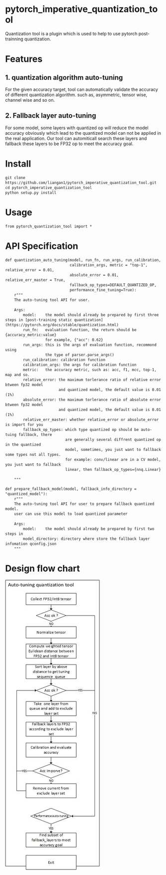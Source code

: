 # pytorch_imperative_quantization_tool

Quantization tool is a plugin which is used to help to use pytorch post-trainning quantization. 
# Features
## 1. quantization algorithm auto-tuning
For the given accuracy target, tool can automatically validate the accuracy of different quantization algorithm. such as, asymmetric, tensor wise, channel wise and so on. 
## 2. Fallback layer auto-tuning
For some model, some layers with quantized op will reduce the model accuracy obviously which lead to the quantized model can not be applied in the real application. Our tool can automiticall search these layers and fallback these layers to be FP32 op to meet the accuracy goal.   
# Install
```
git clone https://github.com/liangan1/pytorch_imperative_quantization_tool.git
cd pytorch_imperative_quantization_tool
python setup.py install
```
# Usage 
```
from pytorch_quantization_tool import *
```

# API Specification 
```
def quantization_auto_tuning(model, run_fn, run_args, run_calibration,
                             calibration_args, metric = "top-1", relative_error = 0.01,
                             absolute_error = 0.01, relative_err_master = True,
                             fallback_op_types=DEFAULT_QUANTIZED_OP,
                             performance_fine_tuning=True):
    r"""
    The auto-tuning tool API for user.

    Args:
        model:    the model should already be prepared by first three steps in [post-training static quantization](https://pytorch.org/docs/stable/quantization.html)
        run_fn:   evaluation function, the return should be {accuracy_metric:value}
                  for example, {"acc": 0.62}
        run_args: this is the args of evaluation function, recommond using
                  the type of parser.parse_args()
        run_calibration: calibration function
        calibration_args: the args for calibration function
        metric:   the accuracy metric, such as: acc, f1, mcc, top-1, map and so.
        relative_error: the maximum torlerance ratio of relative error btween fp32 model
                        and quantized model, the default value is 0.01 (1%)
        absolute_error: the maximum torlerance ratio of absolute error btween fp32 model
                        and quantized model, the default value is 0.01 (1%)
        relative_err_master: whether relative_error or absolute_error is import for you
        fallback_op_types: which type quantized op should be auto-tuing fallback, there
                           are generally several diffrent quantized op in the quantized
                           model, sometimes, you just want to fallback some types not all types.
                           for example: conv/linear are in a CV model, you just want to fallback
                           linear, then fallback_op_types={nnq.Linear}

    """
```

```
def prepare_fallback_model(model, fallback_info_directory = "quantized_model"):
    r"""
    The auto-tuning tool API for user to prepare fallback quantized model.
    user can use this model to load quantized parameter

    Args:
        model:    the model should already be prepared by first two steps in
        model_directory: directory where store the fallback layer infomation qconfig.json
    """
```
# Design flow chart 
![image](https://github.com/liangan1/pytorch_imperative_quantization_tool/blob/master/images/Drawing39.jpg)

